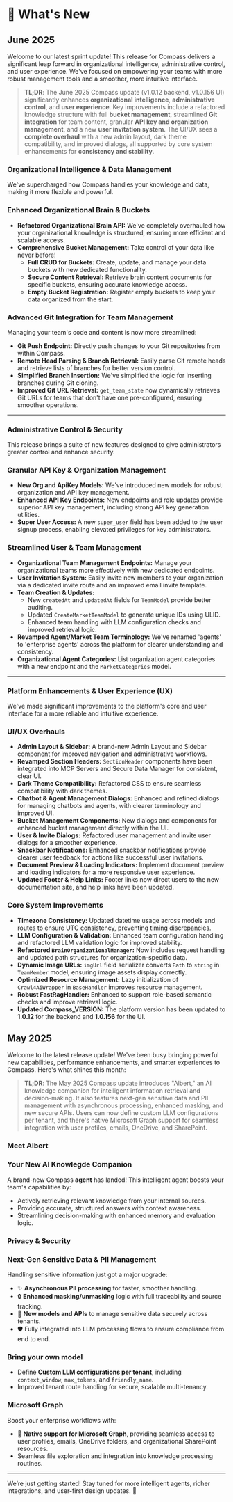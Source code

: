 # 🚀 What's New

## June 2025

Welcome to our latest sprint update! This release for Compass delivers a significant leap forward in organizational intelligence, administrative control, and user experience. We've focused on empowering your teams with more robust management tools and a smoother, more intuitive interface.

> **TL;DR**: The June 2025 Compass update (v1.0.12 backend, v1.0.156 UI) significantly enhances **organizational intelligence**, **administrative control**, and **user experience**. Key improvements include a refactored knowledge structure with full **bucket management**, streamlined **Git integration** for team content, granular **API key and organization management**, and a new **user invitation system**. The UI/UX sees a **complete overhaul** with a new admin layout, dark theme compatibility, and improved dialogs, all supported by core system enhancements for **consistency and stability**.

### Organizational Intelligence & Data Management

We've supercharged how Compass handles your knowledge and data, making it more flexible and powerful.

### Enhanced Organizational Brain & Buckets

* **Refactored Organizational Brain API:** We've completely overhauled how your organizational knowledge is structured, ensuring more efficient and scalable access.
* **Comprehensive Bucket Management:** Take control of your data like never before!
    * **Full CRUD for Buckets:** Create, update, and manage your data buckets with new dedicated functionality.
    * **Secure Content Retrieval:** Retrieve brain content documents for specific buckets, ensuring accurate knowledge access.
    * **Empty Bucket Registration:** Register empty buckets to keep your data organized from the start.

### Advanced Git Integration for Team Management

Managing your team's code and content is now more streamlined:

* **Git Push Endpoint:** Directly push changes to your Git repositories from within Compass.
* **Remote Head Parsing & Branch Retrieval:** Easily parse Git remote heads and retrieve lists of branches for better version control.
* **Simplified Branch Insertion:** We've simplified the logic for inserting branches during Git cloning.
* **Improved Git URL Retrieval:** `get_team_state` now dynamically retrieves Git URLs for teams that don't have one pre-configured, ensuring smoother operations.

---

### Administrative Control & Security

This release brings a suite of new features designed to give administrators greater control and enhance security.

### Granular API Key & Organization Management

* **New Org and ApiKey Models:** We've introduced new models for robust organization and API key management.
* **Enhanced API Key Endpoints:** New endpoints and role updates provide superior API key management, including strong API key generation utilities.
* **Super User Access:** A new `super_user` field has been added to the user signup process, enabling elevated privileges for key administrators.

### Streamlined User & Team Management

* **Organizational Team Management Endpoints:** Manage your organizational teams more effectively with new dedicated endpoints.
* **User Invitation System:** Easily invite new members to your organization via a dedicated invite route and an improved email invite template.
* **Team Creation & Updates:**
    * New `createdAt` and `updatedAt` fields for `TeamModel` provide better auditing.
    * Updated `CreateMarketTeamModel` to generate unique IDs using ULID.
    * Enhanced team handling with LLM configuration checks and improved retrieval logic.
* **Revamped Agent/Market Team Terminology:** We've renamed 'agents' to 'enterprise agents' across the platform for clearer understanding and consistency.
* **Organizational Agent Categories:** List organization agent categories with a new endpoint and the `MarketCategories` model.

---

### Platform Enhancements & User Experience (UX)

We've made significant improvements to the platform's core and user interface for a more reliable and intuitive experience.

### UI/UX Overhauls

* **Admin Layout & Sidebar:** A brand-new Admin Layout and Sidebar component for improved navigation and administrative workflows.
* **Revamped Section Headers:** `SectionHeader` components have been integrated into MCP Servers and Secure Data Manager for consistent, clear UI.
* **Dark Theme Compatibility:** Refactored CSS to ensure seamless compatibility with dark themes.
* **Chatbot & Agent Management Dialogs:** Enhanced and refined dialogs for managing chatbots and agents, with clearer terminology and improved UI.
* **Bucket Management Components:** New dialogs and components for enhanced bucket management directly within the UI.
* **User & Invite Dialogs:** Refactored user management and invite user dialogs for a smoother experience.
* **Snackbar Notifications:** Enhanced snackbar notifications provide clearer user feedback for actions like successful user invitations.
* **Document Preview & Loading Indicators:** Implement document preview and loading indicators for a more responsive user experience.
* **Updated Footer & Help Links:** Footer links now direct users to the new documentation site, and help links have been updated.

### Core System Improvements

* **Timezone Consistency:** Updated datetime usage across models and routes to ensure UTC consistency, preventing timing discrepancies.
* **LLM Configuration & Validation:** Enhanced team configuration handling and refactored LLM validation logic for improved stability.
* **Refactored `BrainOrganizationalManager`:** Now includes request handling and updated path structures for organization-specific data.
* **Dynamic Image URLs:** `imgUrl` field serializer converts `Path` to `string` in `TeamMember` model, ensuring image assets display correctly.
* **Optimized Resource Management:** Lazy initialization of `Crawl4AiWrapper` in `BaseHandler` improves resource management.
* **Robust FastRagHandler:** Enhanced to support role-based semantic checks and improve retrieval logic.
* **Updated Compass_VERSION:** The platform version has been updated to **1.0.12** for the backend and **1.0.156** for the UI.


## May 2025

Welcome to the latest release update! We've been busy bringing powerful new capabilities, performance enhancements, and smarter experiences to Compass. Here's what shines this month:

> **TL;DR**: The May 2025 Compass update introduces "Albert," an AI knowledge companion for intelligent information retrieval and decision-making. It also features next-gen sensitive data and PII management with asynchronous processing, enhanced masking, and new secure APIs. Users can now define custom LLM configurations per tenant, and there's native Microsoft Graph support for seamless integration with user profiles, emails, OneDrive, and SharePoint.

### Meet **Albert**
### Your New AI Knowlegde Companion

A brand-new Compass **agent** has landed! This intelligent agent boosts your team's capabilities by:

* Actively retrieving relevant knowledge from your internal sources.
* Providing accurate, structured answers with context awareness.
* Streamlining decision-making with enhanced memory and evaluation logic.

### Privacy & Security
### Next-Gen **Sensitive Data & PII Management**
Handling sensitive information just got a major upgrade:

* ✨ **Asynchronous PII processing** for faster, smoother handling.
* 🔒 **Enhanced masking/unmasking** logic with full traceability and source tracking.
* 🧾 **New models and APIs** to manage sensitive data securely across tenants.
* 🛡️ Fully integrated into LLM processing flows to ensure compliance from end to end.

### **Bring your own model**

* Define **Custom LLM configurations per tenant**, including `context_window`, `max_tokens`, and `friendly_name`.
* Improved tenant route handling for secure, scalable multi-tenancy.

### Microsoft Graph

Boost your enterprise workflows with:

* 🔗 **Native support for Microsoft Graph**, providing seamless access to user profiles, emails, OneDrive folders, and organizational SharePoint resources.
* Seamless file exploration and integration into knowledge processing routines.

---

We’re just getting started! Stay tuned for more intelligent agents, richer integrations, and user-first design updates. 🚀
